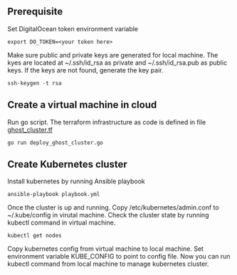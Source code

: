 ## Prerequisite
Set DigitalOcean token environment variable
```
export DO_TOKEN=<your token here>
```

Make sure public and private keys are generated for local machine. The kyes are located at ~/.ssh/id_rsa as private and ~/.ssh/id_rsa.pub as public keys. If the keys are not found, generate the key pair.
```
ssh-keygen -t rsa
```

## Create a virtual machine in cloud
Run go script. The terraform infrastructure as code is defined in file [ghost_cluster.tf](https://github.com/mngaonkar/ghost-blog-cloud-native/blob/master/ghost-blog-kubernetes-infra/ghost_cluster.tf)
```
go run deploy_ghost_cluster.go 
```

## Create Kubernetes cluster
Install kubernetes by running Ansible playbook
```
ansible-playbook playbook.yml
```
Once the cluster is up and running. Copy /etc/kubernetes/admin.conf to ~/.kube/config in virutal machine. Check the cluster state by running kubectl command in virtual machine.
```
kubectl get nodes
```
Copy kubernetes config from virtual machine to local machine. Set environment variable KUBE_CONFIG to point to config file. Now you can run kubectl command from local machine to manage kubernetes cluster.
